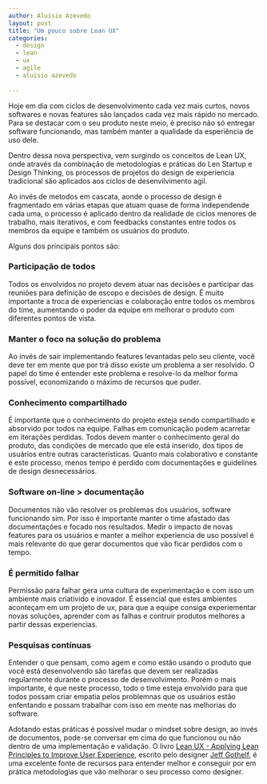 ```yaml
---
author: Aluísio Azevedo
layout: post
title: "Um pouco sobre Lean UX"
categories:
  - design
  - lean
  - ux
  - agile
  - aluisio azevedo
  
---
```



Hoje em dia com ciclos de desenvolvimento cada vez mais curtos, novos softwares e novas features são lançados cada vez mais rápido no mercado. Para se destacar com o seu produto neste meio, é preciso não só entregar software funcionando, mas também manter a qualidade da esperiência de uso dele.

Dentro dessa nova perspectiva, vem surgindo os conceitos de Lean UX, onde através da combinação de metodologias e práticas do Len Startup e Design Thinking, os processos de projetos do design de experiencia tradicional são aplicados aos ciclos de desenvilvimento agil.

<!--more-->


Ao invés de metodos em cascata, aonde o processo de design é fragmentado em várias etapas que atuam quase de forma independende cada uma, o processo é aplicado dentro da realidade de ciclos menores de trabalho, mais iterativos, e com feedbacks constantes entre todos os membros da equipe e também os usuários do produto.



Alguns dos principais pontos são:



### Participação de todos

Todos os envolvidos no projeto devem atuar nas decisões e participar das reuniões para definição de escopo e decisões de design. É muito importante a troca de experiencias e colaboração entre todos os membros do time, aumentando o poder da equipe em melhorar o produto com diferentes pontos de vista.


### Manter o foco na solução do problema

Ao invés de sair implementando features levantadas pelo seu cliente, você deve ter em mente que por trá disso existe um problema a ser resolvido. O papel do time é entender este problema e resolve-lo da melhor forma possível, economizando o máximo de recursos que puder.


### Conhecimento compartilhado

É importante que o conhecimento do projeto esteja sendo compartilhado e absorvido por todos na equipe. Falhas em comunicação podem acarretar em iterações perdidas. Todos devem manter o conhecimento geral do produto, das condições de mercado que ele está inserido, dos tipos de usuários entre outras características. Quanto mais colaborativo e constante é este processo, menos tempo é perdido com documentações e guidelines de design desnecessários.


### Software on-line > documentação

Documentos não vão resolver os problemas dos usuários, software funcionando sim. Por isso é importante manter o time afastado das documentações e focado nos resultados. Medir o impacto de novas features para os usuários e manter a melhor experiencia de uso possível é mais relevante do que gerar documentos que vão ficar perdidos com o tempo.


### É permitido falhar

Permissão para falhar gera uma cultura de experimentação e com isso um ambiente mais criativido e inovador. É essencial que estes ambientes aconteçam em um projeto de ux, para que a equipe consiga experiementar novas soluções, aprender com as falhas e contruir produtos melhores a partir dessas experiencias.


### Pesquisas contínuas

Entender o que pensam, como agem e como estão usando o produto que você está desenvolvendo são tarefas que devem ser realizadas regularmente durante o processo de desenvolvimento. Porém o mais importante, é que neste processo, todo o time esteja envolvido para que todos possam criar empatia pelos problemnas que os usuários estão enfentando e possam trabalhar com isso em mente nas melhorias do software.





Adotando estas práticas é possível mudar o mindset sobre design, ao invés de documentos, pode-se conversar em cima do que funcionou ou não dentro de uma implementação e validação. O livro [Lean UX - Applying Lean Principles to Improve User Experience](http://www.leanuxbook.com/), escrito pelo designer [Jeff Gothelf](http://www.jeffgothelf.com/blog/), é uma excelente fonte de recursos para entender melhor e conseguir por em prática metodologias que vão melhorar o seu processo como designer.














